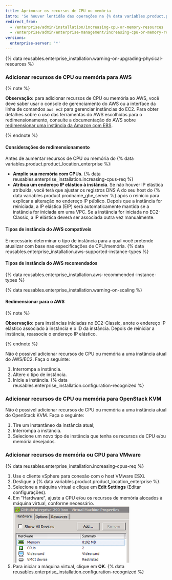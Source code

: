 ```yaml
---
title: Aprimorar os recursos de CPU ou memória
intro: 'Se houver lentidão das operações na {% data variables.product.product_location_enterprise %}, pode ser necessário adicionar recursos de CPU ou memória.'
redirect_from:
  - /enterprise/admin/installation/increasing-cpu-or-memory-resources
  - /enterprise/admin/enterprise-management/increasing-cpu-or-memory-resources
versions:
  enterprise-server: '*'
---
```


{% data reusables.enterprise_installation.warning-on-upgrading-physical-resources %}

### Adicionar recursos de CPU ou memória para AWS

{% note %}

**Observação:** para adicionar recursos de CPU ou memória ao AWS, você deve saber usar o console de gerenciamento do AWS ou a interface da linha de comandos `aws ec2` para gerenciar instâncias do EC2. Para obter detalhes sobre o uso das ferramentas do AWS escolhidas para o redimensionamento, consulte a documentação do AWS sobre [redimensionar uma instância da Amazon com EBS](https://docs.aws.amazon.com/AWSEC2/latest/UserGuide/ec2-instance-resize.html).

{% endnote %}

#### Considerações de redimensionamento

Antes de aumentar recursos de CPU ou memória do {% data variables.product.product_location_enterprise %}:

- **Amplie sua memória com CPUs**. {% data reusables.enterprise_installation.increasing-cpus-req %}
- **Atribua um endereço IP elástico à instância**. Se não houver IP elástica atribuída, você terá que ajustar os registros DNS A do seu host do {% data variables.product.prodname_ghe_server %} após o reinício para explicar a alteração no endereço IP público. Depois que a instância for reiniciada, a IP elástica (EIP) será automaticamente mantida se a instância for iniciada em uma VPC. Se a instância for iniciada no EC2-Classic, a IP elástica deverá ser associada outra vez manualmente.

#### Tipos de instância do AWS compatíveis

É necessário determinar o tipo de instância para a qual você pretende atualizar com base nas especificações de CPU/memória.
{% data reusables.enterprise_installation.aws-supported-instance-types %}

#### Tipos de instância do AWS recomendados

{% data reusables.enterprise_installation.aws-recommended-instance-types %}

{% data reusables.enterprise_installation.warning-on-scaling %}

#### Redimensionar para o AWS

{% note %}

**Observação:** para instâncias iniciadas no EC2-Classic, anote o endereço IP elástico associado à instância e o ID da instância. Depois de reiniciar a instância, reassocie o endereço IP elástico.

{% endnote %}

Não é possível adicionar recursos de CPU ou memória a uma instância atual do AWS/EC2. Faça o seguinte:

1. Interrompa a instância.
2. Altere o tipo de instância.
3. Inicie a instância.
{% data reusables.enterprise_installation.configuration-recognized %}

### Adicionar recursos de CPU ou memória para OpenStack KVM

Não é possível adicionar recursos de CPU ou memória a uma instância atual do OpenStack KVM. Faça o seguinte:

1. Tire um instantâneo da instância atual;
2. Interrompa a instância.
3. Selecione um novo tipo de instância que tenha os recursos de CPU e/ou memória desejados.

### Adicionar recursos de memória ou CPU para VMware

{% data reusables.enterprise_installation.increasing-cpus-req %}

1. Use o cliente vSphere para conexão com o host VMware ESXi.
2. Desligue a {% data variables.product.product_location_enterprise %}.
3. Selecione a máquina virtual e clique em **Edit Settings** (Editar configurações).
4. Em "Hardware", ajuste a CPU e/ou os recursos de memória alocados à máquina virtual, conforme necessário. ![Recursos de configuração VMware](/assets/images/enterprise/vmware/vsphere-hardware-tab.png)
5. Para iniciar a máquina virtual, clique em **OK**.
{% data reusables.enterprise_installation.configuration-recognized %}
